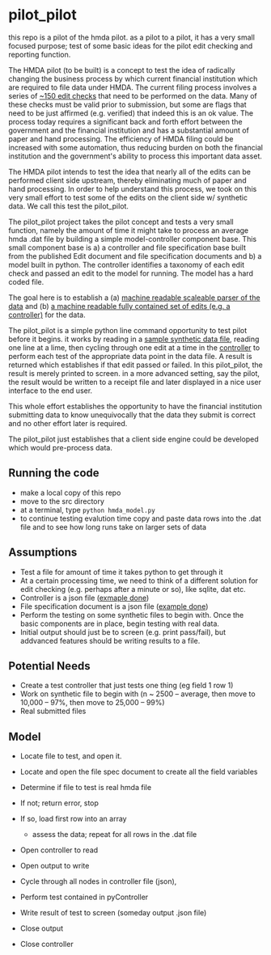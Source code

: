 pilot_pilot
===========

this repo is a pilot of the hmda pilot.  as a pilot to a pilot, it has a very small focused purpose; test of some basic ideas for the pilot edit checking and reporting function.

The HMDA pilot (to be built) is a concept to test the idea of radically changing the business process by which current financial institution which are required to file data under HMDA.  The current filing process involves a series of [~150 edit checks](http://www.ffiec.gov/hmda/edits.htm) that need to be performed on the data.  Many of these checks must be valid prior to submission, but some are flags that need to be just affirmed (e.g. verified) that indeed this is an ok value.  The process today requires a significant back and forth effort between the government and the financial institution and has a substantial amount of paper and hand processing.  The efficiency of HMDA filing could be increased with some automation, thus reducing burden on both the financial institution and the government's ability to process this important data asset.

The HMDA pilot intends to test the idea that nearly all of the edits can be performed client side upstream, thereby eliminating much of paper and hand processing.  In order to help understand this process, we took on this very small effort to test some of the edits on the client side w/ synthetic data.  We call this test the pilot_pilot.

The pilot_pilot project takes the pilot concept and tests a very small function, namely the amount of time it might take to process an average hmda .dat file by building a simple model-controller component base.  This small component base is a) a controller and file specification base built from the published Edit document and file specification documents and b) a model built in python.  The controller identifies a taxonomy of each edit check and passed an edit to the model for running.  The model has a hard coded file.

The goal here is to establish a (a) [machine readable scaleable parser of the data](https://github.com/feomike/pilot_pilot/blob/master/src/file_spec.json) and (b) [a machine readable fully contained set of edits (e.g. a controller)](https://github.com/feomike/pilot_pilot/blob/master/src/controller.json) for the data.

The pilot_pilot is a simple python line command opportunity to test pilot before it begins.  it works by reading in a [sample synthetic data file](https://github.com/feomike/pilot_pilot/blob/master/data/lar.dat), reading one line at a lime, then cycling through one edit at a time in the [controller](https://github.com/feomike/pilot_pilot/blob/master/src/controller.json) to perform each test of the appropriate data point in the data file.  A result is returned which establishes if that edit passed or failed.  In this pilot_pilot, the result is merely printed to screen.  in a more advanced setting, say the pilot, the result would be written to a receipt file and later displayed in a nice user interface to the end user.

This whole effort establishes the opportunity to have the financial institution submitting data to know unequivocally that the data they submit is correct and no other effort later is required.

The pilot_pilot just establishes that a client side engine could be developed which would pre-process data.

Running the code
----------------
- make a local copy of this repo
- move to the src directory
- at a terminal, type `python hmda_model.py`
- to continue testing evalution time copy and paste data rows into the .dat file and to see how long runs take on larger sets of data 

Assumptions
-----------
-	Test a file for amount of time it takes python to get through it
-	At a certain processing time, we need to think of a different solution for edit checking (e.g. perhaps after a minute or so), like  sqlite, dat etc.  
-	Controller is a json file ([exmaple done](https://github.com/feomike/pilot_pilot/blob/master/src/controller.json))
- 	File specification document is a json file ([example done](https://github.com/feomike/pilot_pilot/blob/master/src/file_spec.json))
- 	Perform the testing on some synthetic files to begin with.  Once the basic components are in place, begin testing with real data.
-	Initial output should just be to screen (e.g. print pass/fail), but addvanced features should be writing results to a file.

Potential Needs
---------------
- Create a test controller that just tests one thing (eg field 1 row 1)
-	Work on synthetic file to begin with (n ~ 2500 – average, then move to 10,000 – 97%, then move to 25,000 – 99%)
-	Real submitted files

Model
-----
- 	Locate file to test, and open it.
- 	Locate and open the file spec document to create all the field variables
-	Determine if file to test is real hmda file
  - If not; return error, stop
  - If so, load first row into an array
    - assess the data; repeat for all rows in the .dat file

-	Open controller to read
-	Open output to write
-	Cycle through all nodes in controller file (json), 
  - Perform test contained in pyController
  - Write result of test to screen (someday output .json file)
-	Close output
-	Close controller
